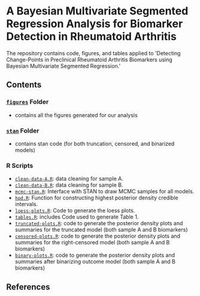 A Bayesian Multivariate Segmented Regression Analysis for Biomarker Detection in Rheumatoid Arthritis
=====================================================================================================

The repository contains code, figures, and tables applied to 'Detecting Change-Points in Preclinical Rheumatoid Arthritis Biomarkers using Bayesian Multivariate Segmented Regression.'

## Contents

### [`figures`]() Folder
- contains all the figures generated for our analysis

### [`stan`]() Folder
- contains stan code (for both truncation, censored, and binarized models)

### R Scripts 
- [`clean-data-A.R`](): data cleaning for sample A.
- [`clean-data-B.R`](): data cleaning for sample B.
- [`mcmc-stan.R`](): Interface with STAN to draw MCMC samples for all models.
- [`hpd.R`](): Function for constructing highest posterior density credible intervals.
- [`loess-plots.R`](): Code to generate the loess plots.
- [`tables.R`](): includes  Code used to generate Table 1.
- [`truncated-plots.R`](): code to generate the posterior density plots and summaries for the truncated model (both sample A and B biomarkers) 
- [`censored-plots.R`](): code to generate the posterior density plots and summaries for the right-censored model (both sample A and B biomarkers) 
- [`binary-plots.R`](): code to generate the posterior density plots and summaries after binarizing outcome model (both sample A and B biomarkers) 

## References
